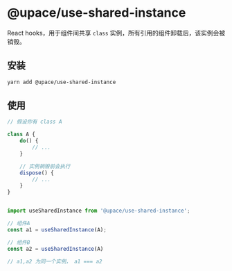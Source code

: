 # @upace/use-shared-instance

React hooks，用于组件间共享 `class` 实例，所有引用的组件卸载后，该实例会被销毁。

## 安装
```sh
yarn add @upace/use-shared-instance
```

## 使用
```ts
// 假设你有 class A

class A {
    do() {
        // ...
    }

    // 实例销毁前会执行
    dispose() {
        // ...
    }
}


import useSharedInstance from '@upace/use-shared-instance';

// 组件A
const a1 = useSharedInstance(A);

// 组件B
const a2 = useSharedInstance(A)

// a1,a2 为同一个实例， a1 === a2
```